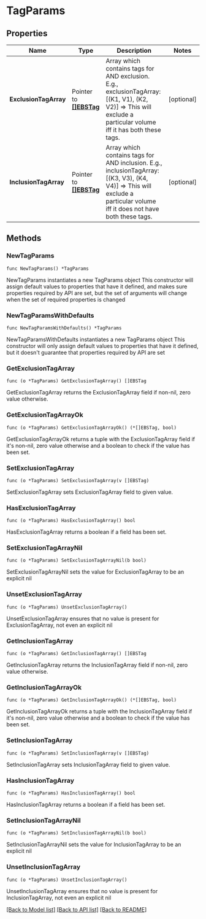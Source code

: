 # TagParams

## Properties

Name | Type | Description | Notes
------------ | ------------- | ------------- | -------------
**ExclusionTagArray** | Pointer to [**[]EBSTag**](EBSTag.md) | Array which contains tags for AND exclusion. E.g., exclusionTagArray: [(K1, V1),  (K2, V2)] &#x3D;&gt; This will exclude a particular volume iff it has both these tags. | [optional] 
**InclusionTagArray** | Pointer to [**[]EBSTag**](EBSTag.md) | Array which contains tags for AND inclusion. E.g., inclusionTagArray: [(K3, V3),  (K4, V4)] &#x3D;&gt; This will exclude a particular volume iff it does not have both these tags. | [optional] 

## Methods

### NewTagParams

`func NewTagParams() *TagParams`

NewTagParams instantiates a new TagParams object
This constructor will assign default values to properties that have it defined,
and makes sure properties required by API are set, but the set of arguments
will change when the set of required properties is changed

### NewTagParamsWithDefaults

`func NewTagParamsWithDefaults() *TagParams`

NewTagParamsWithDefaults instantiates a new TagParams object
This constructor will only assign default values to properties that have it defined,
but it doesn't guarantee that properties required by API are set

### GetExclusionTagArray

`func (o *TagParams) GetExclusionTagArray() []EBSTag`

GetExclusionTagArray returns the ExclusionTagArray field if non-nil, zero value otherwise.

### GetExclusionTagArrayOk

`func (o *TagParams) GetExclusionTagArrayOk() (*[]EBSTag, bool)`

GetExclusionTagArrayOk returns a tuple with the ExclusionTagArray field if it's non-nil, zero value otherwise
and a boolean to check if the value has been set.

### SetExclusionTagArray

`func (o *TagParams) SetExclusionTagArray(v []EBSTag)`

SetExclusionTagArray sets ExclusionTagArray field to given value.

### HasExclusionTagArray

`func (o *TagParams) HasExclusionTagArray() bool`

HasExclusionTagArray returns a boolean if a field has been set.

### SetExclusionTagArrayNil

`func (o *TagParams) SetExclusionTagArrayNil(b bool)`

 SetExclusionTagArrayNil sets the value for ExclusionTagArray to be an explicit nil

### UnsetExclusionTagArray
`func (o *TagParams) UnsetExclusionTagArray()`

UnsetExclusionTagArray ensures that no value is present for ExclusionTagArray, not even an explicit nil
### GetInclusionTagArray

`func (o *TagParams) GetInclusionTagArray() []EBSTag`

GetInclusionTagArray returns the InclusionTagArray field if non-nil, zero value otherwise.

### GetInclusionTagArrayOk

`func (o *TagParams) GetInclusionTagArrayOk() (*[]EBSTag, bool)`

GetInclusionTagArrayOk returns a tuple with the InclusionTagArray field if it's non-nil, zero value otherwise
and a boolean to check if the value has been set.

### SetInclusionTagArray

`func (o *TagParams) SetInclusionTagArray(v []EBSTag)`

SetInclusionTagArray sets InclusionTagArray field to given value.

### HasInclusionTagArray

`func (o *TagParams) HasInclusionTagArray() bool`

HasInclusionTagArray returns a boolean if a field has been set.

### SetInclusionTagArrayNil

`func (o *TagParams) SetInclusionTagArrayNil(b bool)`

 SetInclusionTagArrayNil sets the value for InclusionTagArray to be an explicit nil

### UnsetInclusionTagArray
`func (o *TagParams) UnsetInclusionTagArray()`

UnsetInclusionTagArray ensures that no value is present for InclusionTagArray, not even an explicit nil

[[Back to Model list]](../README.md#documentation-for-models) [[Back to API list]](../README.md#documentation-for-api-endpoints) [[Back to README]](../README.md)


